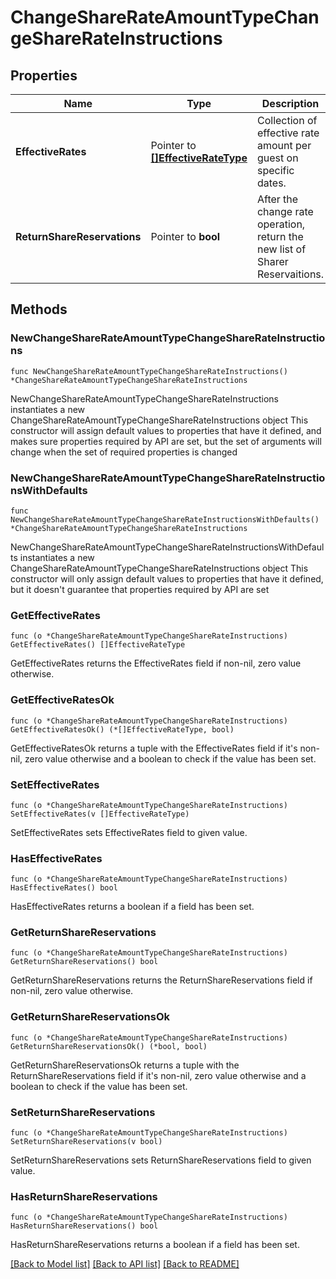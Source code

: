 # ChangeShareRateAmountTypeChangeShareRateInstructions

## Properties

Name | Type | Description | Notes
------------ | ------------- | ------------- | -------------
**EffectiveRates** | Pointer to [**[]EffectiveRateType**](EffectiveRateType.md) | Collection of effective rate amount per guest on specific dates. | [optional] 
**ReturnShareReservations** | Pointer to **bool** | After the change rate operation, return the new list of Sharer Reservaitions. | [optional] 

## Methods

### NewChangeShareRateAmountTypeChangeShareRateInstructions

`func NewChangeShareRateAmountTypeChangeShareRateInstructions() *ChangeShareRateAmountTypeChangeShareRateInstructions`

NewChangeShareRateAmountTypeChangeShareRateInstructions instantiates a new ChangeShareRateAmountTypeChangeShareRateInstructions object
This constructor will assign default values to properties that have it defined,
and makes sure properties required by API are set, but the set of arguments
will change when the set of required properties is changed

### NewChangeShareRateAmountTypeChangeShareRateInstructionsWithDefaults

`func NewChangeShareRateAmountTypeChangeShareRateInstructionsWithDefaults() *ChangeShareRateAmountTypeChangeShareRateInstructions`

NewChangeShareRateAmountTypeChangeShareRateInstructionsWithDefaults instantiates a new ChangeShareRateAmountTypeChangeShareRateInstructions object
This constructor will only assign default values to properties that have it defined,
but it doesn't guarantee that properties required by API are set

### GetEffectiveRates

`func (o *ChangeShareRateAmountTypeChangeShareRateInstructions) GetEffectiveRates() []EffectiveRateType`

GetEffectiveRates returns the EffectiveRates field if non-nil, zero value otherwise.

### GetEffectiveRatesOk

`func (o *ChangeShareRateAmountTypeChangeShareRateInstructions) GetEffectiveRatesOk() (*[]EffectiveRateType, bool)`

GetEffectiveRatesOk returns a tuple with the EffectiveRates field if it's non-nil, zero value otherwise
and a boolean to check if the value has been set.

### SetEffectiveRates

`func (o *ChangeShareRateAmountTypeChangeShareRateInstructions) SetEffectiveRates(v []EffectiveRateType)`

SetEffectiveRates sets EffectiveRates field to given value.

### HasEffectiveRates

`func (o *ChangeShareRateAmountTypeChangeShareRateInstructions) HasEffectiveRates() bool`

HasEffectiveRates returns a boolean if a field has been set.

### GetReturnShareReservations

`func (o *ChangeShareRateAmountTypeChangeShareRateInstructions) GetReturnShareReservations() bool`

GetReturnShareReservations returns the ReturnShareReservations field if non-nil, zero value otherwise.

### GetReturnShareReservationsOk

`func (o *ChangeShareRateAmountTypeChangeShareRateInstructions) GetReturnShareReservationsOk() (*bool, bool)`

GetReturnShareReservationsOk returns a tuple with the ReturnShareReservations field if it's non-nil, zero value otherwise
and a boolean to check if the value has been set.

### SetReturnShareReservations

`func (o *ChangeShareRateAmountTypeChangeShareRateInstructions) SetReturnShareReservations(v bool)`

SetReturnShareReservations sets ReturnShareReservations field to given value.

### HasReturnShareReservations

`func (o *ChangeShareRateAmountTypeChangeShareRateInstructions) HasReturnShareReservations() bool`

HasReturnShareReservations returns a boolean if a field has been set.


[[Back to Model list]](../README.md#documentation-for-models) [[Back to API list]](../README.md#documentation-for-api-endpoints) [[Back to README]](../README.md)


